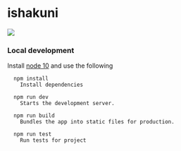 # ishakuni

![](https://github.com/ishakuni/frontend/workflows/Build%20Status/badge.svg)


### Local development

Install [node 10](https://nodejs.org/dist/latest-v10.x/) and use the following

```shell
  npm install
    Install dependencies

  npm run dev
    Starts the development server.

  npm run build
    Bundles the app into static files for production.

  npm run test
    Run tests for project
```
